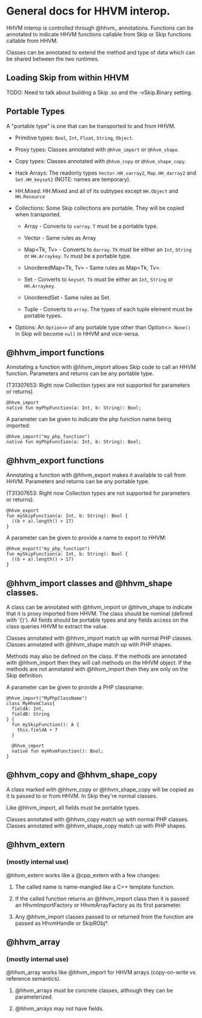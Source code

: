 # General docs for HHVM interop.

HHVM interop is controlled through @hhvm_ annotations.  Functions can be
annotated to indicate HHVM functions callable from Skip or Skip functions
callable from HHVM.

Classes can be annotated to extend the method and type of data which can be
shared between the two runtimes.

## Loading Skip from within HHVM

TODO: Need to talk about building a Skip .so and the -vSkip.Binary setting.

## Portable Types

A "portable type" is one that can be transported to and from HHVM.

- Primitive types: `Bool`, `Int`, `Float`, `String`, `Object`.

- Proxy types: Classes annotated with `@hhvm_import` or `@hhvm_shape`.

- Copy types: Classes annotated with `@hhvm_copy` or `@hhvm_shape_copy`.

- Hack Arrays: The readonly types `Vector.HH_varray2`, `Map.HH_darray2`
  and `Set.HH_keyset2` (NOTE: names are temporary).

- HH.Mixed: HH.Mixed and all of its subtypes except `HH.Object` and
  `HH.Resource`

- Collections: Some Skip collections are portable.  They will be copied when
  transported.

  - Array<T> - Converts to `varray`.  `T` must be a portable type.

  - Vector<T> - Same rules as Array<T>

  - Map<Tk, Tv> - Converts to `darray`.  `Tk` must be either an `Int`, `String` or
    `HH.Arraykey`.  `Tv` must be a portable type.

  - UnorderedMap<Tk, Tv> - Same rules as Map<Tk, Tv>.

  - Set<Tk> - Converts to `keyset`.  `Tk` must be either an `Int`, `String` or
    `HH.Arraykey`.

  - UnorderedSet<Tk> - Same rules as Set<Tk>.

  - Tuple - Converts to `array`.  The types of each tuple element must be
    portable types.

- Options: An `Option<>` of any portable type other than Option<>.  `None()` in
  Skip will become `null` in HHVM and vice-versa.

## @hhvm_import functions

Annotating a function with @hhvm_import allows Skip code to call an HHVM
function.  Parameters and returns can be any portable type.

(T31307653: Right now Collection types are not supported for parameters or
returns).

```
@hhvm_import
native fun myPhpFunction(a: Int, b: String): Bool;
```

A parameter can be given to indicate the php function name being imported:

```
@hhvm_import("my_php_function")
native fun myPhpFunction(a: Int, b: String): Bool;
```

## @hhvm_export functions

Annotating a function with @hhvm_export makes it available to call from HHVM.
Parameters and returns can be any portable type.

(T31307653: Right now Collection types are not supported for parameters or
returns).

```
@hhvm_export
fun mySkipFunction(a: Int, b: String): Bool {
  ((b + a).length() > 17)
}
```

A parameter can be given to provide a name to export to HHVM:

```
@hhvm_export("my_php_function")
fun mySkipFunction(a: Int, b: String): Bool {
  ((b + a).length() > 17)
}
```

## @hhvm_import classes and @hhvm_shape classes.

A class can be annotated with @hhvm_import or @hhvm_shape to indicate that it is
proxy imported from HHVM.  The class should be nominal (defined with '{}').  All
fields should be portable types and any fields access on the class queries HHVM
to extract the value.

Classes annotated with @hhvm_import match up with normal PHP classes.  Classes
annotated with @hhvm_shape match up with PHP shapes.

Methods may also be defined on the class.  If the methods are annotated with
@hhvm_import then they will call methods on the HHVM object.  If the methods are
not annotated with @hhvm_import then they are only on the Skip definition.

A parameter can be given to provide a PHP classname:

```
@hhvm_import("MyPhpClassName")
class MyHhvmClass{
  fieldA: Int,
  fieldB: String
} {
  fun mySkipFunction(): A {
    this.fieldA + 7
  }

  @hhvm_import
  native fun myHhvmFunction(): Bool;
}
```

## @hhvm_copy and @hhvm_shape_copy

A class marked with @hhvm_copy or @hhvm_shape_copy will be copied as it is
passed to or from HHVM.  In Skip they're normal classes.

Like @hhvm_import, all fields must be portable types.

Classes annotated with @hhvm_copy match up with normal PHP classes.  Classes
annotated with @hhvm_shape_copy match up with PHP shapes.

## @hhvm_extern
### (mostly internal use)

@hhvm_extern works like a @cpp_extern with a few changes:

  1. The called name is name-mangled like a C++ template function.

  2. If the called function returns an @hhvm_import class then it is passed an
     HhvmImportFactory or HhvmArrayFactory as its first parameter.

  3. Any @hhvm_import classes passed to or returned from the function are passed
     as HhvmHandle or SkipRObj*.

## @hhvm_array
### (mostly internal use)

@hhvm_array works like @hhvm_import for HHVM arrays (copy-on-write vs reference
semantics).

  1. @hhvm_arrays must be concrete classes, although they can be parameterized.

  2. @hhvm_arrays may not have fields.
